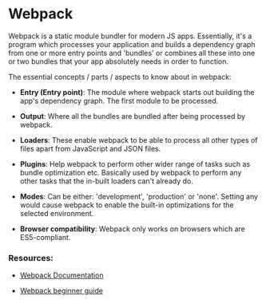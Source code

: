 # Webpack

Webpack is a static module bundler for modern JS apps. Essentially, it's a program which processes your application and builds a dependency graph from one or more entry points and 'bundles' or combines all these into one or two bundles that your app absolutely needs in order to function.

The essential concepts / parts / aspects to know about in webpack:

- **Entry (Entry point)**: The module where webpack starts out building the app's dependency graph. The first module to be processed.

- **Output**: Where all the bundles are bundled after being processed by webpack.

- **Loaders**: These enable webpack to be able to process all other types of files apart from JavaScript and JSON files.

- **Plugins**: Help webpack to perform other wider range of tasks such as bundle optimization etc. Basically used by webpack to perform any other tasks that the in-built loaders can't already do.

- **Modes**: Can be either: 'development', 'production' or 'none'. Setting any would cause webpack to enable the built-in optimizations for the selected environment.

- **Browser compatibility**: Webpack only works on browsers which are ES5-compliant.

### Resources:

- [Webpack Documentation](https://webpack.js.org/concepts/)

- [Webpack beginner guide](https://www.sitepoint.com/webpack-beginner-guide/)